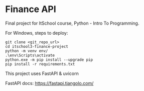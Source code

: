 # Finance API

Final project for ItSchool course, Python - Intro To Programming.


For Windows, steps to deploy:
```
git clone <git_repo_url>
cd itschool3-finance-project
python -m venv env/
.\env\Scripts\activate
python.exe -m pip install --upgrade pip
pip install -r requirements.txt

```


This project uses FastAPI & uvicorn

FastAPI docs: https://fastapi.tiangolo.com/

